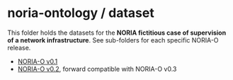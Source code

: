 # noria-ontology / dataset

This folder holds the datasets for the **NORIA fictitious case of supervision of a network infrastructure**.
See sub-folders for each specific NORIA-O release.

* [NORIA-O v0.1](noria-0.1)
* [NORIA-O v0.2](noria-0.2), forward compatible with NORIA-O v0.3
